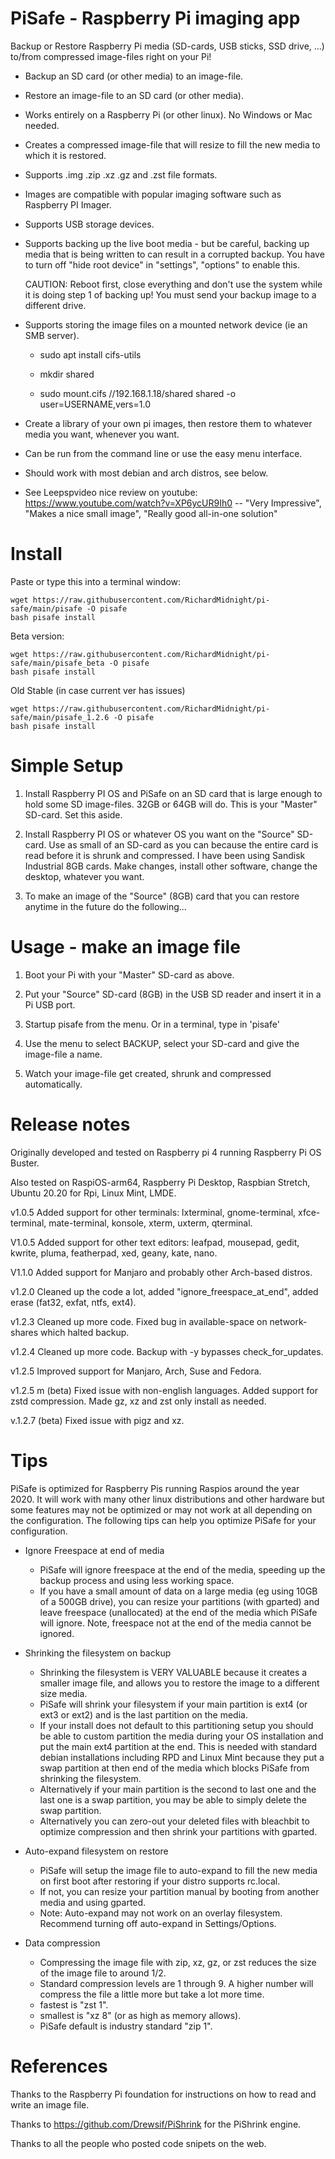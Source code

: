 # PiSafe  -  Raspberry Pi imaging app

Backup or Restore Raspberry Pi media (SD-cards, USB sticks, SSD drive, ...) to/from compressed image-files right on your Pi!

 - Backup an SD card (or other media) to an image-file.

 - Restore an image-file to an SD card (or other media).

 - Works entirely on a Raspberry Pi (or other linux).  No Windows or Mac needed. 
 
 - Creates a compressed image-file that will resize to fill the new media to which it is restored.
 
 - Supports .img .zip .xz .gz and .zst file formats.

 - Images are compatible with popular imaging software such as Raspberry PI Imager.
 
 - Supports USB storage devices.
 
 - Supports backing up the live boot media - but be careful, backing up media that is being written to can result in a corrupted backup.  You have to turn off "hide root device" in "settings", "options" to enable this. 
 
    CAUTION: Reboot first, close everything and don't use the system while it is doing step 1 of backing up!  You must send your backup image to a different drive.

 - Supports storing the image files on a mounted network device (ie an SMB server). 
   
   -  sudo apt install cifs-utils 
   
    - mkdir shared
   
    - sudo mount.cifs //192.168.1.18/shared shared -o user=USERNAME,vers=1.0

 - Create a library of your own pi images, then restore them to whatever media you want, whenever you want.  
 
 - Can be run from the command line or use the easy menu interface.

 - Should work with most debian and arch distros, see below.   

 - See Leepspvideo nice review on youtube:  https://www.youtube.com/watch?v=XP6ycUR9Ih0  -- "Very Impressive", "Makes a nice small image", "Really good all-in-one solution"
   

# Install

Paste or type this into a terminal window:

    
    wget https://raw.githubusercontent.com/RichardMidnight/pi-safe/main/pisafe -O pisafe
    bash pisafe install
 
 
Beta version:

    wget https://raw.githubusercontent.com/RichardMidnight/pi-safe/main/pisafe_beta -O pisafe
    bash pisafe install
    
    
Old Stable (in case current ver has issues)

    wget https://raw.githubusercontent.com/RichardMidnight/pi-safe/main/pisafe_1.2.6 -O pisafe
    bash pisafe install
 
 
# Simple Setup
  
   1) Install Raspberry PI OS and PiSafe on an SD card that is large enough to hold some SD image-files.  32GB or 64GB will do.  This is your "Master" SD-card.  Set this aside.
   
   2) Install Raspberry PI OS or whatever OS you want on the "Source" SD-card.  Use as small of an SD-card as you can because the entire card is read before it is shrunk and compressed.  I have been using Sandisk Industrial 8GB cards.  Make changes, install other software, change the desktop, whatever you want.

   3) To make an image of the "Source" (8GB) card that you can restore anytime in the future do the following...
  
  
  
# Usage - make an image file 
   
   1) Boot your Pi with your "Master" SD-card as above.
   
   2) Put your "Source" SD-card (8GB) in the USB SD reader and insert it in a Pi USB port.
   
   3) Startup pisafe from the menu.  Or in a terminal, type in 'pisafe'
        
   4) Use the menu to select BACKUP, select your SD-card and give the image-file a name.
   
   5) Watch your image-file get created, shrunk and compressed automatically.
    
 
   
   
# Release notes   

Originally developed and tested on Raspberry pi 4 running Raspberry Pi OS Buster.

Also tested on RaspiOS-arm64, Raspberry Pi Desktop, Raspbian Stretch, Ubuntu 20.20 for Rpi, Linux Mint, LMDE.

v1.0.5 Added support for other terminals: lxterminal, gnome-terminal, xfce-terminal, mate-terminal, konsole, xterm, uxterm, qterminal.

V1.0.5 Added support for other text editors: leafpad, mousepad, gedit, kwrite, pluma, featherpad, xed, geany, kate, nano.

V1.1.0 Added support for Manjaro and probably other Arch-based distros.

v1.2.0 Cleaned up the code a lot, added "ignore_freespace_at_end", added erase (fat32, exfat, ntfs, ext4).  

v1.2.3 Cleaned up more code. Fixed bug in available-space on network-shares which halted backup.

v1.2.4 Cleaned up more code.  Backup with -y bypasses check_for_updates.

v1.2.5 Improved support for Manjaro, Arch, Suse and Fedora.

v1.2.5 m (beta) Fixed issue with non-english languages.  Added support for zstd compression.  Made gz, xz and zst only install as needed.

v.1.2.7 (beta) Fixed issue with pigz and xz.
 
   
 # Tips
 PiSafe is optimized for Raspberry Pis running Raspios around the year 2020.  It will work with many other linux distributions and other hardware but some features may not be optimized or may not work at all depending on the configuration.  The following tips can help you optimize PiSafe for your configuration.
 
  - Ignore Freespace at end of media
    - PiSafe will ignore freespace at the end of the media, speeding up the backup process and using less working space.  
    - If you have a small amount of data on a large media (eg using 10GB of a 500GB drive), you can resize your partitions (with gparted) and leave freespace (unallocated) at the end of the media which PiSafe will ignore.  Note, freespace not at the end of the media cannot be ignored.
 
  - Shrinking the filesystem on backup  
    - Shrinking the filesystem is VERY VALUABLE because it creates a smaller image file, and allows you to restore the image to a different size media.
    - PiSafe will shrink your filesystem if your main partition is ext4 (or ext3 or ext2) and is the last partition on the media.
    - If your install does not default to this partitioning setup you should be able to custom partition the media during your OS installation and put the main ext4 partition at the end.  This is needed with standard debian installations including RPD and Linux Mint because they put a swap partition at then end of the media which blocks PiSafe from shrinking the filesystem.
    - Alternatively if your main partition is the second to last one and the last one is a swap partition, you may be able to simply delete the swap partition.
    - Alternatively you can zero-out your deleted files with bleachbit to optimize compression and then shrink your partitions with gparted.
    
 - Auto-expand filesystem on restore   
    - PiSafe will setup the image file to auto-expand to fill the new media on first boot after restoring if your distro supports rc.local.  
    - If not, you can resize your partition manual by booting from another media and using gparted.
    - Note: Auto-expand may not work on an overlay filesystem.  Recommend turning off auto-expand in Settings/Options.  
   
 - Data compression
    - Compressing the image file with zip, xz, gz, or zst reduces the size of the image file to around 1/2.  
    - Standard compression levels are 1 through 9.  A higher number will compress the file a little more but take a lot more time.
    - fastest is "zst 1".
    - smallest is "xz 8" (or as high as memory allows).
    - PiSafe default is industry standard "zip 1".
   
 # References
 
Thanks to the Raspberry Pi foundation for instructions on how to read and write an image file.

Thanks to https://github.com/Drewsif/PiShrink for the PiShrink engine.

Thanks to all the people who posted code snipets on the web.

    
